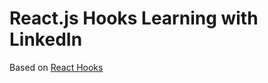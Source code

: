 # React.js Hooks Learning with LinkedIn

Based on [React Hooks](https://www.linkedin.com/learning/react-hooks) 